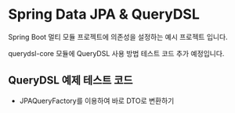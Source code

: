 # Spring Data JPA & QueryDSL

Spring Boot 멀티 모듈 프로젝트에 의존성을 설정하는 예시 프로젝트 입니다.

querydsl-core 모듈에 QueryDSL 사용 방법 테스트 코드 추가 예정입니다.

## QueryDSL 예제 테스트 코드

- JPAQueryFactory를 이용하여 바로 DTO로 변환하기